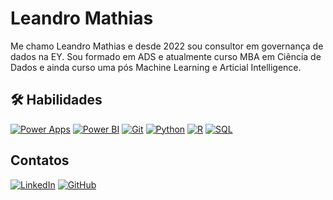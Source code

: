 # Leandro Mathias

Me chamo Leandro Mathias e desde 2022 sou consultor em governança de dados na EY. Sou formado em ADS e atualmente curso MBA em Ciência de Dados e ainda curso uma pós
Machine Learning e Articial Intelligence.

## 🛠️ Habilidades


<p>
    <a href="#"><img alt="Power Apps" src="https://img.shields.io/badge/Power%20Apps-742774?logo=powerapps&logoColor=white"></a>
    <a href="#"><img alt="Power BI" src="https://img.shields.io/badge/Power%20BI-F2C811.svg?logo=powerbi&logoColor=black"></a>
    <a href="#"><img alt="Git" src="https://img.shields.io/badge/Git-F05033.svg?logo=git&logoColor=white"></a>
    <a href="https://github.com/search?q=user%3Avitorkol+language%3Apython"><img alt="Python" src="https://img.shields.io/badge/Python-14354C.svg?logo=python&logoColor=white"></a>
    <a href="https://github.com/search?q=user%3Avitorkol+language%3Ar"><img alt="R" src="https://img.shields.io/badge/R-276DC3.svg?logo=r&logoColor=white"></a>
    <a href="https://github.com/search?q=user%3Avitorkol+language%3Asql"><img alt="SQL" src="https://custom-icon-badges.herokuapp.com/badge/SQL-025E8C.svg?logo=database&logoColor=white"></a>
</p>



## Contatos

[![LinkedIn](https://img.shields.io/badge/LinkedIn-000?style=for-the-badge&logo=linkedin&logoColor=fff)](https://www.linkedin.com/in/leandro-mathias/)
[![GitHub](https://img.shields.io/badge/GitHub-000?style=for-the-badge&logo=github&logoColor=fff)](https://github.com/Mathias5g)

